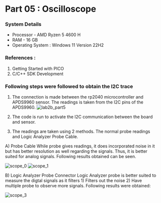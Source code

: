# Part 05 : Oscilloscope

### System Details
- Processor - AMD Ryzen 5 4600 H
- RAM - 16 GB
- Operating System : Windows 11 Version 22H2

### References : 
1) Getting Started with PICO 
2) C/C++ SDK Development

### Following steps were followed to obtain the I2C trace
1) The connection is made between the rp2040 microcontroller and APDS9960 sensor. The readings is taken from the I2C pins of the APDS9960. 
![lab2b_part5](https://user-images.githubusercontent.com/23244847/200086779-c38a05cd-15aa-45f3-8261-61d4e5f9dad8.png)

2) The code is run to activate the I2C communication between the board and sensor.
3) The readings are taken using 2 methods. The normal probe readings and Logic Analyzer Probe Cable. 

A) Probe Cable
While probe gives readings, it does incorporated noise in it but has better resolution as well regarding the signals. Thus, it is better suited for analog signals. Following results obtained can be seen.
       
![scope_0](https://user-images.githubusercontent.com/23244847/200087927-df6bc93b-1107-44ef-930e-0031545f9545.png)
![scope_1](https://user-images.githubusercontent.com/23244847/200088119-da9be578-a129-45ea-bcb9-6624f0b398a4.png)

B) Logic Analyzer Probe Connector
Logic Analyzer probe is better suited to measure the digtal signals as it filters 1) Filters out the noise 2) Have multiple probe to observe more signals. Following results were obtained: 

![scope_3](https://user-images.githubusercontent.com/23244847/200088433-7867e978-9a74-4c21-af83-c66c4b38b816.png)
